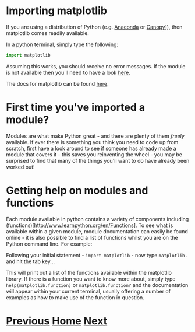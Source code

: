 ---
---

# Importing matplotlib

If you are using a distribution of Python (e.g. [Anaconda](https://www.continuum.io/downloads) or [Canopy](https://www.enthought.com/products/canopy/)]), then matplotlib comes readily available.

In a python terminal, simply type the following:

```python
import matplotlib
```

Assuming this works, you should receive no error messages. If the module is not available then you'll need to have a look [here](http://matplotlib.org/users/installing.html).

The docs for matplotlib can be found [here](http://matplotlib.org/index.html).

# First time you've imported a module?

Modules are what make Python great - and there are plenty of them *freely* available. If ever there is something you think you need to code up from scratch, first have a look around to see if someone has already made a module that covers it - this saves you reinventing the wheel - you may be surprised to find that many of the things you'll want to do have already been worked out!

# Getting help on modules and functions

Each module available in python contains a variety of components including (functions)[http://www.learnpython.org/en/Functions]. To see what is available within a given module, module documentation can easily be found online - it is also possible to find a list of functions whilst you are on the Python command line. For example:

Following your initial statement - ```import matplotlib``` - now type ```matplotlib.``` and hit the tab key...

This will print out a list of the functions available within the matplotlib library. If there is a function you want to know more about, simply type ```help(matplotlib.function)``` or ```matplotlib.function?``` and the documentation will appear within your current terminal, usually offering a number of examples as how to make use of the function in question.

# [Previous](../README_matplotlib) [Home](../README_matplotlib) [Next](../matplotlib_plot)